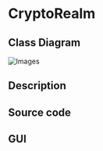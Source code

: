 # CryptoRealm

## Class Diagram
![Images](https://github.com/Rahul7834/CryptoRealm/blob/main/Images/Untitled%20Diagram.drawio.png)
## Description

## Source code

## GUI
